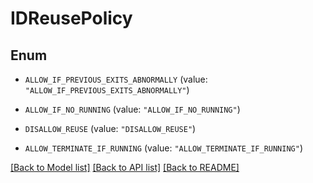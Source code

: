 # IDReusePolicy

## Enum


* `ALLOW_IF_PREVIOUS_EXITS_ABNORMALLY` (value: `"ALLOW_IF_PREVIOUS_EXITS_ABNORMALLY"`)

* `ALLOW_IF_NO_RUNNING` (value: `"ALLOW_IF_NO_RUNNING"`)

* `DISALLOW_REUSE` (value: `"DISALLOW_REUSE"`)

* `ALLOW_TERMINATE_IF_RUNNING` (value: `"ALLOW_TERMINATE_IF_RUNNING"`)


[[Back to Model list]](../README.md#documentation-for-models) [[Back to API list]](../README.md#documentation-for-api-endpoints) [[Back to README]](../README.md)


